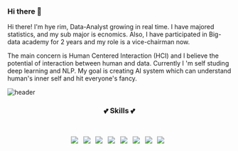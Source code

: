 ### Hi there 👋

Hi there!
I'm hye rim, Data-Analyst growing in real time.
I have majored statistics, and my sub major is ecnomics.
Also, I have participated in Big-data academy for 2 years and my role is a vice-chairman now.

The main concern is Human Centered Interaction (HCI) and I believe the potential of interaction between human and data. 
Currently I 'm self studing deep learning and NLP.
My goal is creating AI system which can understand human's inner self and hit everyone's fancy.



<!--
**YuHyeRim/YuHyeRim** is a ✨ _special_ ✨ repository because its `README.md` (this file) appears on your GitHub profile.

Here are some ideas to get you started:

- 🔭 I’m currently working on ...
- 🌱 I’m currently learning ...
- 👯 I’m looking to collaborate on ...
- 🤔 I’m looking for help with ...
- 💬 Ask me about ...
- 📫 How to reach me: ...
- 😄 Pronouns: ...
- ⚡ Fun fact: ...
-->

![header](https://capsule-render.vercel.app/api?type=Waving&color=gradient&height=220&section=header&text=This%20is%20Hye%20Rim&fontSize=80)

<h3 align="center"><b>💕 Skills 💕</b></h3>
</br>
<p align="center">
<img src="https://img.shields.io/badge/SPSS-052FAD?style=flat-square&logo=IBM&color=steelblue&logoColor=black"/></a> &nbsp
<img src="https://img.shields.io/badge/Python-3766AB?style=flat-square&logo=Python&color=gold&logoColor=blue"/></a> &nbsp
<img src="https://img.shields.io/badge/TensorFlow-FF6F00?style=flat-square&logo=TensorFlow&color=orange&logoColor=black"/></a> &nbsp
<img src="https://img.shields.io/badge/PyTorch-EE4C2C?style=flat-square&logo=PyTorch&color=lightpink&logoColor=black"/></a> &nbsp
<img src="https://img.shields.io/badge/R-276DC3?style=flat-square&logo=R&color=grey&logoColor=white"/></a> &nbsp
<img src="https://img.shields.io/badge/SAS-3766AB?style=flat-square&logo=SAS&color=plum&logoColor="/></a> &nbsp
<img src="https://img.shields.io/badge/PostgreSQL-4169E1?style=flat-square&logo=PostgreSQL&color=lightblue&logoColor=black"/></a> &nbsp
<img src="https://img.shields.io/badge/Qgis-589632?style=flat-square&logo=Qgis&color=lightpink&logoColor=black"/></a> &nbsp
